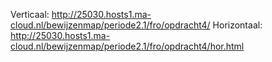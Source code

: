 Verticaal: http://25030.hosts1.ma-cloud.nl/bewijzenmap/periode2.1/fro/opdracht4/
Horizontaal: http://25030.hosts1.ma-cloud.nl/bewijzenmap/periode2.1/fro/opdracht4/hor.html

